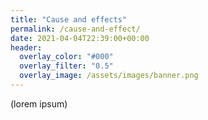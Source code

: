```yaml
---
title: "Cause and effects"
permalink: /cause-and-effect/
date: 2021-04-04T22:39:00+00:00
header:
  overlay_color: "#000"
  overlay_filter: "0.5"
  overlay_image: /assets/images/banner.png
---
```


(lorem ipsum)
